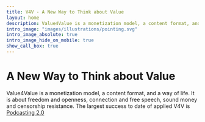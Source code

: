 ```yaml
---
title: V4V - A New Way to Think about Value
layout: home
description: Value4Value is a monetization model, a content format, and a way of life. It is about freedom and openness, fairness and inclusiveness, sound money and censorship resistance.
intro_image: "images/illustrations/pointing.svg"
intro_image_absolute: true
intro_image_hide_on_mobile: true
show_call_box: true
---
```


# A New Way to Think about Value

Value4Value is a monetization model, a content format, and a way of life. It
is about freedom and openness, connection and free speech, sound money and
censorship resistance. The largest success to date of applied V4V is [Podcasting
2.0](https://podcastindex.org/podcast/920666)
